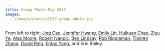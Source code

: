 ```yaml
---
title: Group Photo May 2017
images:
  - /images/photos/2017-group-photo.jpg
---
```


From left to right: [Jing Cao](/members/jing-cao/), [Jennifer Hwang](/members/jennifer-hwang/), [Emily Lin](/members/emily-lin/), [Huikuan Chao](/members/huikuan-chao/), [Ziyu Ye](/members/ziyu-ye/), [Alex Moore](/members/alex-moore/),  [Robert Ivancic](/members/robert-ivancic/), [Ben Lindsay](/members/ben-lindsay/), [Rob Riggleman](/members/robert-riggleman/), [Tianren Zhang](/members/tianren-zhang/), [David Ring](/members/david-ring/), [Entao Yang](/members/entao-yang/), and Eric Bailey.
